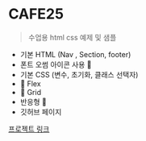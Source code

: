 # CAFE25

>수업용 html css 예제 및 샘플

+ 기본 HTML (Nav , Section, footer) 
+ 폰트 오썸 아이콘 사용 💖
+ 기본 CSS (변수, 초기화, 클래스 선택자)
+ 💨 Flex  
+ 💨 Grid
+ 반응형 🚀
+ 깃허브 페이지  

[프로젝트 링크](https://hodob.github.io/cafe25/CSS/CAFE25)
